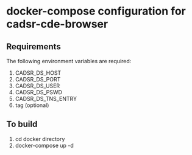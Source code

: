 docker-compose configuration for cadsr-cde-browser
=====

## Requirements ##
The following environment variables are required:
1. CADSR_DS_HOST
2. CADSR_DS_PORT
3. CADSR_DS_USER
4. CADSR_DS_PSWD
5. CADSR_DS_TNS_ENTRY
6. tag (optional)

## To build ##
1. cd docker directory
2. docker-compose up -d
